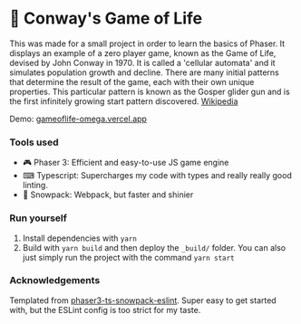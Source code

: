 # 🌱 Conway's Game of Life

This was made for a small project in order to learn the basics of Phaser. It displays an example of a zero player game, known as the Game of Life, devised by John Conway in 1970. It is called a 'cellular automata' and it simulates population growth and decline. There are many initial patterns that determine the result of the game, each with their own unique properties. This particular pattern is known as the Gosper glider gun and is the first infinitely growing start pattern discovered. [Wikipedia](https://en.wikipedia.org/wiki/Conway%27s_Game_of_Life)

Demo: [gameoflife-omega.vercel.app](https://gameoflife-omega.vercel.app/)

### Tools used
- 🎮 Phaser 3: Efficient and easy-to-use JS game engine
- ⌨ Typescript: Supercharges my code with types and really really good linting.
- 🗻 Snowpack: Webpack, but faster and shinier

### Run yourself
1. Install dependencies with `yarn`
2. Build with `yarn build` and then deploy the `_build/` folder. You can also just simply run the project with the command `yarn start`

### Acknowledgements
Templated from [phaser3-ts-snowpack-eslint](https://github.com/pawap90/phaser3-ts-snowpack-eslint). Super easy to get started with, but the ESLint config is too strict for my taste.
